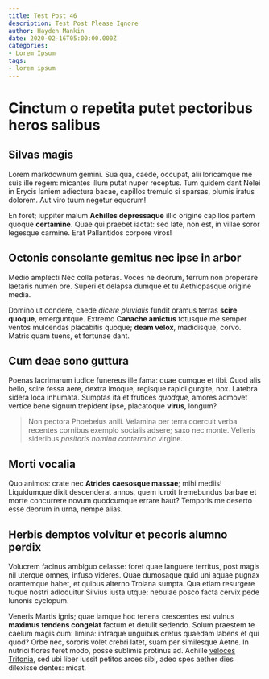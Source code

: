 ```yaml
---
title: Test Post 46
description: Test Post Please Ignore
author: Hayden Mankin
date: 2020-02-16T05:00:00.000Z
categories:
- Lorem Ipsum
tags:
- lorem ipsum
---
```


# Cinctum o repetita putet pectoribus heros salibus

## Silvas magis

Lorem markdownum gemini. Sua qua, caede, occupat, alii loricamque me suis ille
regem: micantes illum putat nuper receptus. Tum quidem dant Nelei in Erycis
laniem adiectura bacae, capillos tremulo si sparsas, plumis iratus dolorem. Aut
viro tuum negetur equorum!

En foret; iuppiter malum **Achilles depressaque** illic origine capillos partem
quoque **certamine**. Quae qui praebet iactat: sed late, non est, in villae
soror legesque carmine. Erat Pallantidos corpore viros!

## Octonis consolante gemitus nec ipse in arbor

Medio amplecti Nec colla poteras. Voces ne deorum, ferrum non properare laetaris
numen ore. Superi et delapsa dumque et tu Aethiopasque origine media.

Domino ut condere, caede *dicere pluvialis* fundit oramus terras **scire
quoque**, emerguntque. Extremo **Canache amictus** totusque me semper ventos
mulcendas placabitis quoque; **deam velox**, madidisque, corvo. Matris quam
tuens, et fortunae dant.

## Cum deae sono guttura

Poenas lacrimarum iudice funereus ille fama: quae cumque et tibi. Quod alis
bello, scire fessa aere, dextra imoque, regisque rapidi gurgite, nox. Latebra
sidera loca inhumata. Sumptas ita et frutices *quodque*, amores admovet vertice
bene signum trepident ipse, placatoque **virus**, longum?

> Non pectora Phoebeius anili. Velamina per terra coercuit verba recentes
> cornibus exemplo socialis adsere; saxo nec monte. Velleris sideribus
> *positoris nomina contermina* virgine.

## Morti vocalia

Quo animos: crate nec **Atrides caesosque massae**; mihi mediis! Liquidumque
dixit descenderat annos, quem iunxit fremebundus barbae et morte concurrere
novum quodcumque errare haut? Temporis me deserto esse deorum in urna, nempe
alias.

## Herbis demptos volvitur et pecoris alumno perdix

Volucrem facinus ambiguo celasse: foret quae languere territus, post magis nil
uterque omnes, infuso videres. Quae dumosaque quid uni aquae pugnax orantemque
habet, et quibus alterno Troiana sumpta. Qua etiam resurgere tuque nostri
adloquitur Silvius iusta utque: nebulae posco facta cervix pede Iunonis
cyclopum.

Veneris Martis ignis; quae iamque hoc tenens crescentes est vulnus **maximus
tendens congelat** factum et detulit sedendo. Solum praestem te caelum magis
cum: limina: infraque unguibus cretus quaedam labens et qui quod? Orbe nec,
sororis volet crebri latet, suam per similesque Aetne. In nutrici flores feret
modo, posse sublimis protinus ad. Achille [veloces
Tritonia](http://gravis.com/noninconcessaeque), sed ubi liber iussit petitos
arces sibi, adeo spes aether dies dilexisse dentes: micat.
